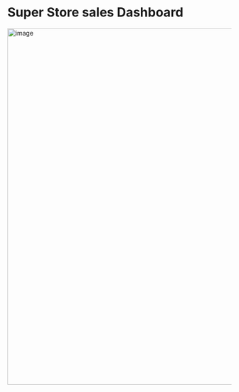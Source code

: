 # Super Store sales Dashboard

<img width="800" alt="image" src="https://github.com/ik001/Super_Store_sales_Dashboard/assets/105151625/18bc9fdb-391a-4c81-93a8-85e06839b986">
